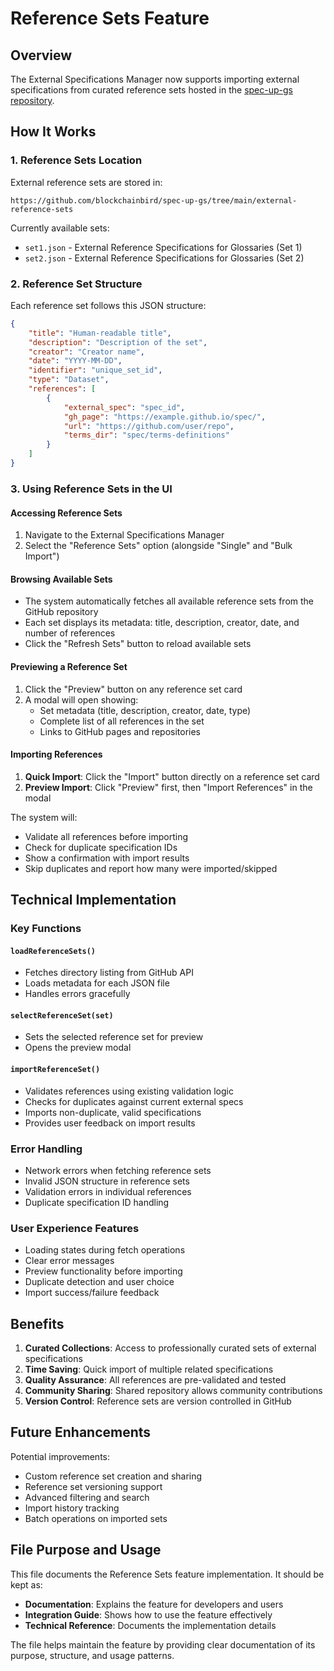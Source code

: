 # Reference Sets Feature

## Overview

The External Specifications Manager now supports importing external specifications from curated reference sets hosted in the [spec-up-gs repository](https://github.com/blockchainbird/spec-up-gs/tree/main/external-reference-sets).

## How It Works

### 1. Reference Sets Location

External reference sets are stored in:

```text
https://github.com/blockchainbird/spec-up-gs/tree/main/external-reference-sets
```

Currently available sets:

- `set1.json` - External Reference Specifications for Glossaries (Set 1)
- `set2.json` - External Reference Specifications for Glossaries (Set 2)

### 2. Reference Set Structure

Each reference set follows this JSON structure:

```json
{
    "title": "Human-readable title",
    "description": "Description of the set",
    "creator": "Creator name",
    "date": "YYYY-MM-DD",
    "identifier": "unique_set_id",
    "type": "Dataset",
    "references": [
        {
            "external_spec": "spec_id",
            "gh_page": "https://example.github.io/spec/",
            "url": "https://github.com/user/repo",
            "terms_dir": "spec/terms-definitions"
        }
    ]
}
```

### 3. Using Reference Sets in the UI

#### Accessing Reference Sets

1. Navigate to the External Specifications Manager
2. Select the "Reference Sets" option (alongside "Single" and "Bulk Import")

#### Browsing Available Sets

- The system automatically fetches all available reference sets from the GitHub repository
- Each set displays its metadata: title, description, creator, date, and number of references
- Click the "Refresh Sets" button to reload available sets

#### Previewing a Reference Set

1. Click the "Preview" button on any reference set card
2. A modal will open showing:
   - Set metadata (title, description, creator, date, type)
   - Complete list of all references in the set
   - Links to GitHub pages and repositories

#### Importing References

1. **Quick Import**: Click the "Import" button directly on a reference set card
2. **Preview Import**: Click "Preview" first, then "Import References" in the modal

The system will:

- Validate all references before importing
- Check for duplicate specification IDs
- Show a confirmation with import results
- Skip duplicates and report how many were imported/skipped

## Technical Implementation

### Key Functions

#### `loadReferenceSets()`

- Fetches directory listing from GitHub API
- Loads metadata for each JSON file
- Handles errors gracefully

#### `selectReferenceSet(set)`

- Sets the selected reference set for preview
- Opens the preview modal

#### `importReferenceSet()`

- Validates references using existing validation logic
- Checks for duplicates against current external specs
- Imports non-duplicate, valid specifications
- Provides user feedback on import results

### Error Handling

- Network errors when fetching reference sets
- Invalid JSON structure in reference sets
- Validation errors in individual references
- Duplicate specification ID handling

### User Experience Features

- Loading states during fetch operations
- Clear error messages
- Preview functionality before importing
- Duplicate detection and user choice
- Import success/failure feedback

## Benefits

1. **Curated Collections**: Access to professionally curated sets of external specifications
2. **Time Saving**: Quick import of multiple related specifications
3. **Quality Assurance**: All references are pre-validated and tested
4. **Community Sharing**: Shared repository allows community contributions
5. **Version Control**: Reference sets are version controlled in GitHub

## Future Enhancements

Potential improvements:

- Custom reference set creation and sharing
- Reference set versioning support
- Advanced filtering and search
- Import history tracking
- Batch operations on imported sets

## File Purpose and Usage

This file documents the Reference Sets feature implementation. It should be kept as:

- **Documentation**: Explains the feature for developers and users
- **Integration Guide**: Shows how to use the feature effectively  
- **Technical Reference**: Documents the implementation details

The file helps maintain the feature by providing clear documentation of its purpose, structure, and usage patterns.
